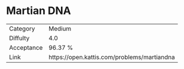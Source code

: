 # Martian DNA

<table>
    <tr>
        <td>Category</td>
        <td>Medium</td>
    </tr>
    <tr>
        <td>Diffulty</td>
        <td>4.0</td>
    </tr>
    <tr>
        <td>Acceptance</td>
        <td>96.37 %</td>
    </tr>
    <tr>
        <td>Link</td>
        <td>https://open.kattis.com/problems/martiandna</td>
    </tr>
</table>